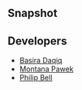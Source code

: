 ## Snapshot 

## Developers 
* [Basira Daqiq](https://github.com/bdaqiq01)
* [Montana Pawek](https://github.com/MPawek)
* [Philip Bell](https://github.com/MoneyHalver)
